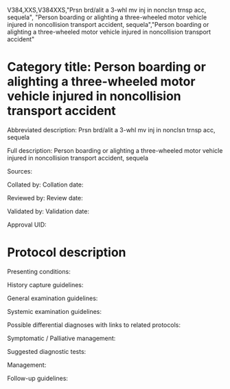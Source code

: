 V384,XXS,V384XXS,"Prsn brd/alit a 3-whl mv inj in nonclsn trnsp acc, sequela", "Person boarding or alighting a three-wheeled motor vehicle injured in noncollision transport accident, sequela","Person boarding or alighting a three-wheeled motor vehicle injured in noncollision transport accident"
# Category title: Person boarding or alighting a three-wheeled motor vehicle injured in noncollision transport accident

Abbreviated description: Prsn brd/alit a 3-whl mv inj in nonclsn trnsp acc, sequela

Full description: Person boarding or alighting a three-wheeled motor vehicle injured in noncollision transport accident, sequela

Sources:

Collated by:
Collation date:

Reviewed by:
Review date:

Validated by:
Validation date:

Approval UID:

# Protocol description

Presenting conditions:

History capture guidelines:

General examination guidelines:

Systemic examination guidelines:

Possible differential diagnoses with links to related protocols:

Symptomatic / Palliative management:

Suggested diagnostic tests:

Management:

Follow-up guidelines:
